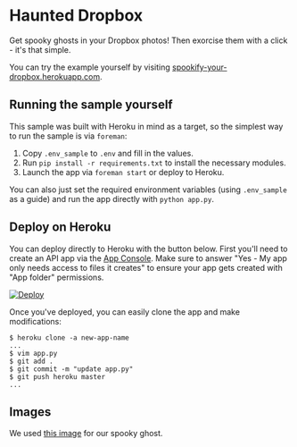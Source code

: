 # Haunted Dropbox

Get spooky ghosts in your Dropbox photos! Then exorcise them with a click - it's that simple.

You can try the example yourself by visiting [spookify-your-dropbox.herokuapp.com](https://whitegold.herokuapp.com).

## Running the sample yourself

This sample was built with Heroku in mind as a target, so the simplest way to run the sample is via `foreman`:

1. Copy `.env_sample` to `.env` and fill in the values.
2. Run `pip install -r requirements.txt` to install the necessary modules.
3. Launch the app via `foreman start` or deploy to Heroku.

You can also just set the required environment variables (using `.env_sample` as a guide) and run the app directly with `python app.py`.

## Deploy on Heroku

You can deploy directly to Heroku with the button below. First you'll need to create an API app via the [App Console](https://www.dropbox.com/developers/apps). Make sure to answer "Yes - My app only needs access to files it creates" to ensure your app gets created with "App folder" permissions.

[![Deploy](https://www.herokucdn.com/deploy/button.png)](https://heroku.com/deploy)

Once you've deployed, you can easily clone the app and make modifications:

```
$ heroku clone -a new-app-name
...
$ vim app.py
$ git add .
$ git commit -m "update app.py"
$ git push heroku master
...
```
## Images
We used [this image](http://cliparts.co/clipart/6463) for our spooky ghost.